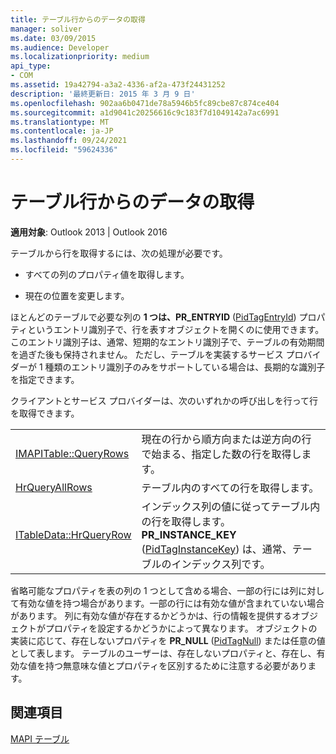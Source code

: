 ```yaml
---
title: テーブル行からのデータの取得
manager: soliver
ms.date: 03/09/2015
ms.audience: Developer
ms.localizationpriority: medium
api_type:
- COM
ms.assetid: 19a42794-a3a2-4336-af2a-473f24431252
description: '最終更新日: 2015 年 3 月 9 日'
ms.openlocfilehash: 902aa6b0471de78a5946b5fc89cbe87c874ce404
ms.sourcegitcommit: a1d9041c20256616c9c183f7d1049142a7ac6991
ms.translationtype: MT
ms.contentlocale: ja-JP
ms.lasthandoff: 09/24/2021
ms.locfileid: "59624336"
---
```

# <a name="retrieving-data-from-table-rows"></a>テーブル行からのデータの取得

  
  
**適用対象**: Outlook 2013 | Outlook 2016 
  
テーブルから行を取得するには、次の処理が必要です。
  
- すべての列のプロパティ値を取得します。
    
- 現在の位置を変更します。
    
ほとんどのテーブルで必要な列の **1 つは、PR_ENTRYID** ([PidTagEntryId](pidtagentryid-canonical-property.md)) プロパティというエントリ識別子で、行を表すオブジェクトを開くのに使用できます。 このエントリ識別子は、通常、短期的なエントリ識別子で、テーブルの有効期間を過ぎた後も保持されません。 ただし、テーブルを実装するサービス プロバイダーが 1 種類のエントリ識別子のみをサポートしている場合は、長期的な識別子を指定できます。
  
クライアントとサービス プロバイダーは、次のいずれかの呼び出しを行って行を取得できます。
  
|||
|:-----|:-----|
|[IMAPITable::QueryRows](imapitable-queryrows.md) <br/> |現在の行から順方向または逆方向の行で始まる、指定した数の行を取得します。  <br/> |
|[HrQueryAllRows](hrqueryallrows.md) <br/> |テーブル内のすべての行を取得します。  <br/> |
|[ITableData::HrQueryRow](itabledata-hrqueryrow.md) <br/> |インデックス列の値に従ってテーブル内の行を取得します。 **PR_INSTANCE_KEY** ([PidTagInstanceKey](pidtaginstancekey-canonical-property.md)) は、通常、テーブルのインデックス列です。  <br/> |
   
省略可能なプロパティを表の列の 1 つとして含める場合、一部の行には列に対して有効な値を持つ場合があります。一部の行には有効な値が含まれていない場合があります。 列に有効な値が存在するかどうかは、行の情報を提供するオブジェクトがプロパティを設定するかどうかによって異なります。 オブジェクトの実装に応じて、存在しないプロパティを **PR_NULL** ([PidTagNull](pidtagnull-canonical-property.md)) または任意の値として表します。 テーブルのユーザーは、存在しないプロパティと、存在し、有効な値を持つ無意味な値とプロパティを区別するために注意する必要があります。 
  
## <a name="see-also"></a>関連項目



[MAPI テーブル](mapi-tables.md)


